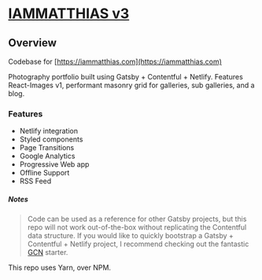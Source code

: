# [IAMMATTHIAS v3](https://iammatthias.com)

## Overview

Codebase for [https://iammatthias.com](https://iammatthias.com)

Photography portfolio built using Gatsby + Contentful + Netlify. Features React-Images v1, performant masonry grid for galleries, sub galleries, and a blog. 

### Features

- Netlify integration
- Styled components
- Page Transitions
- Google Analytics
- Progressive Web app
- Offline Support
- RSS Feed

##### Notes

> Code can be used as a reference for other Gatsby projects, but this repo will not work out-of-the-box without replicating the Contentful data structure. If you would like to quickly bootstrap a Gatsby + Contentful + Netlify project, I recommend checking out the fantastic [GCN](https://github.com/ryanwiemer/gatsby-starter-gcn) starter.

This repo uses Yarn, over NPM.
